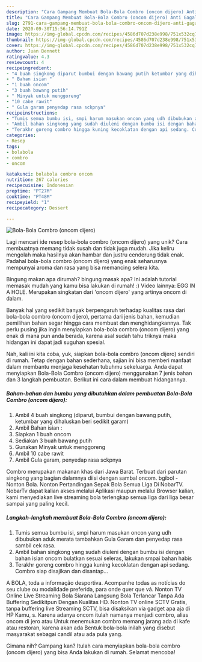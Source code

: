```yaml
---
description: "Cara Gampang Membuat Bola-Bola Combro (oncom dijero) Anti Gagal"
title: "Cara Gampang Membuat Bola-Bola Combro (oncom dijero) Anti Gagal"
slug: 2791-cara-gampang-membuat-bola-bola-combro-oncom-dijero-anti-gagal
date: 2020-09-30T15:56:14.791Z
image: https://img-global.cpcdn.com/recipes/4586d707d238e998/751x532cq70/bola-bola-combro-oncom-dijero-foto-resep-utama.jpg
thumbnail: https://img-global.cpcdn.com/recipes/4586d707d238e998/751x532cq70/bola-bola-combro-oncom-dijero-foto-resep-utama.jpg
cover: https://img-global.cpcdn.com/recipes/4586d707d238e998/751x532cq70/bola-bola-combro-oncom-dijero-foto-resep-utama.jpg
author: Juan Bennett
ratingvalue: 4.3
reviewcount: 4
recipeingredient:
- "4 buah singkong diparut bumbui dengan bawang putih ketumbar yang dihaluskan beri sedikit garam"
- " Bahan isian "
- "1 buah oncom"
- "3 buah bawang putih"
- " Minyak untuk menggoreng"
- "10 cabe rawit"
- " Gula garam penyedap rasa sckpnya"
recipeinstructions:
- "Tumis semua bumbu isi, smpi harum masukan oncon yang udh dibubukan aduk merata tambahkan Gula Garam dan penyedap rasa sambil cek rasa."
- "Ambil bahan singkong yang sudah diuleni dengan bumbu isi dengan bahan isian oncom bulatkan sesuai seleras, lakukan smpai bahan habis"
- "Terakhr goreng combro hingga kuning kecoklatan dengan api sedang. Combro siap disajikan dan disantap..."
categories:
- Resep
tags:
- bolabola
- combro
- oncom

katakunci: bolabola combro oncom 
nutrition: 267 calories
recipecuisine: Indonesian
preptime: "PT27M"
cooktime: "PT48M"
recipeyield: "1"
recipecategory: Dessert

---
```



![Bola-Bola Combro (oncom dijero)](https://img-global.cpcdn.com/recipes/4586d707d238e998/751x532cq70/bola-bola-combro-oncom-dijero-foto-resep-utama.jpg)

Lagi mencari ide resep bola-bola combro (oncom dijero) yang unik? Cara membuatnya memang tidak susah dan tidak juga mudah. Jika keliru mengolah maka hasilnya akan hambar dan justru cenderung tidak enak. Padahal bola-bola combro (oncom dijero) yang enak seharusnya mempunyai aroma dan rasa yang bisa memancing selera kita.

Bingung makan apa dirumah? bingung masak apa? Ini adalah tutorial memasak mudah yang kamu bisa lakukan di rumah! :) Video lainnya: EGG IN A HOLE. Merupakan singkatan dari &#39;oncom dijero&#39; yang artinya oncom di dalam.

Banyak hal yang sedikit banyak berpengaruh terhadap kualitas rasa dari bola-bola combro (oncom dijero), pertama dari jenis bahan, kemudian pemilihan bahan segar hingga cara membuat dan menghidangkannya. Tak perlu pusing jika ingin menyiapkan bola-bola combro (oncom dijero) yang enak di mana pun anda berada, karena asal sudah tahu triknya maka hidangan ini dapat jadi suguhan spesial.


Nah, kali ini kita coba, yuk, siapkan bola-bola combro (oncom dijero) sendiri di rumah. Tetap dengan bahan sederhana, sajian ini bisa memberi manfaat dalam membantu menjaga kesehatan tubuhmu sekeluarga. Anda dapat menyiapkan Bola-Bola Combro (oncom dijero) menggunakan 7 jenis bahan dan 3 langkah pembuatan. Berikut ini cara dalam membuat hidangannya.

<!--inarticleads1-->

##### Bahan-bahan dan bumbu yang dibutuhkan dalam pembuatan Bola-Bola Combro (oncom dijero):

1. Ambil 4 buah singkong (diparut, bumbui dengan bawang putih, ketumbar yang dihaluskan beri sedikit garam)
1. Ambil  Bahan isian :
1. Siapkan 1 buah oncom
1. Sediakan 3 buah bawang putih
1. Gunakan  Minyak untuk menggoreng
1. Ambil 10 cabe rawit
1. Ambil  Gula garam, penyedap rasa sckpnya


Combro merupakan makanan khas dari Jawa Barat. Terbuat dari parutan singkong yang bagian dalamnya diisi dengan sambal oncom. bgibol - Nonton Bola. Nonton Pertandingan Sepak Bola Semua Liga Di NobarTV. NobarTv dapat kalian akses melalui Aplikasi maupun melalui Browser kalian, kami menyediakan live streaming bola terlengkap semua liga dari liga besar sampai yang paling kecil. 

<!--inarticleads2-->

##### Langkah-langkah membuat Bola-Bola Combro (oncom dijero):

1. Tumis semua bumbu isi, smpi harum masukan oncon yang udh dibubukan aduk merata tambahkan Gula Garam dan penyedap rasa sambil cek rasa.
1. Ambil bahan singkong yang sudah diuleni dengan bumbu isi dengan bahan isian oncom bulatkan sesuai seleras, lakukan smpai bahan habis
1. Terakhr goreng combro hingga kuning kecoklatan dengan api sedang. Combro siap disajikan dan disantap...


A BOLA, toda a informação desportiva. Acompanhe todas as notícias do seu clube ou modalidade preferida, para onde quer que vá. Nonton TV Online Live Streaming Bola Siarana Langsung Bola Terlancar Tanpa Ada Buffering Sedikitpun Dengan Kualitas HD. Nonton TV online SCTV Gratis, tanpa buffering live Streaming SCTV, bisa disaksikan via gadget apa aja di HP Kamu, s. Karena adanya oncom itulah namanya menjadi combro, alias oncom di jero atau Untuk menemukan combro memang jarang ada di kafe atau restoran, karena akan ada Bentuk bola-bola inilah yang disebut masyarakat sebagai candil atau ada pula yang. 

Gimana nih? Gampang kan? Itulah cara menyiapkan bola-bola combro (oncom dijero) yang bisa Anda lakukan di rumah. Selamat mencoba!
